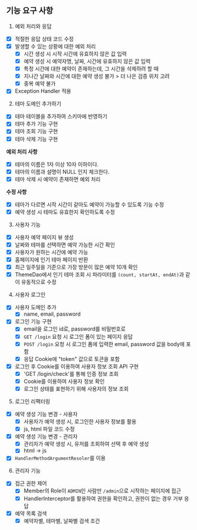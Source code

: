 ## 기능 요구 사항

1. 예외 처리와 응답

- [X] 적절한 응답 상태 코드 수정
- [X] 발생할 수 있는 상황에 대한 예외 처리
    - [X] 시간 생성 시 시작 시간에 유효하지 않은 값 입력
    - [x] 예약 생성 시 예약자명, 날짜, 시간에 유효하지 않은 값 입력
    - [x] 특정 시간에 대한 예약이 존재하는데, 그 시간을 삭제하려 할 때
    - [X] 지나간 날짜와 시간에 대한 예약 생성 불가 > 더 나은 검증 위치 고려
    - [x] 중복 예약 불가
- [x] Exception Handler 적용

2. 테마 도메인 추가하기

- [x] 테마 테이블을 추가하여 스키마에 반영하기
- [x] 테마 추가 기능 구현
- [X] 테마 조회 기능 구현
- [x] 테마 삭제 기능 구현

**예외 처리 사항**

- [X] 테마의 이름은 1자 이상 10자 이하이다.
- [X] 테마의 이름과 설명이 NULL 인지 체크한다.
- [x] 테마 삭제 시 예약이 존재하면 예외 처리

**수정 사항**

- [x] 테마가 다르면 시작 시간이 같아도 예약이 가능할 수 있도록 기능 수정
- [x] 예약 생성 시 테마도 유효한지 확인하도록 수정

3. 사용자 기능

- [x] 사용자 예약 페이지 뷰 생성
- [x] 날짜와 테마를 선택하면 예약 가능한 시간 확인
- [x] 사용자가 원하는 시간에 예약 가능
- [x] 홈페이지에 인기 테마 페이지 반환
- [x] 최근 일주일을 기준으로 가장 방문이 많은 예약 10개 확인
- [x] ThemeDao에서 인기 테마 조회 시 파라미터를 `(count, startAt, endAt)`과 같이 유동적으로 수정

4. 사용자 로그인

- [x] 사용자 도메인 추가
  - [x] name, email, password
- [x] 로그인 기능 구현
  - [x] email을 로그인 id로, password를 비밀번호로
  - [x] `GET /login` 요청 시 로그인 폼이 있는 페이지 응답
  - [x] `POST /login` 요청 시 로그인 폼에 입력한 email, password 값을 body에 포함
  - [x] 응답 Cookie에 "token" 값으로 토큰을 포함
- [x] 로그인 후 Cookie를 이용하여 사용자 정보 조회 API 구현
  - [x] 'GET /login/check'를 통해 인증 정보 조회
  - [x] Cookie를 이용하여 사용자 정보 확인
  - [x] 로그인 상태를 표현하기 위해 사용자의 정보 조회

5. 로그인 리팩터링

- [x] 예약 생성 기능 변경 - 사용자
  - [x] 사용자가 예약 생성 시, 로그인한 사용자 정보를 활용
  - [x] js, html 파일 코드 수정
- [x] 예약 생성 기능 변경 - 관리자
  - [x] 관리자가 예약 생성 시, 유저를 조회하여 선택 후 예약 생성
  - [x] html -> js
- [x] `HandlerMethodArgumentResoler`를 이용

6. 관리자 기능

- [x] 접근 권한 제어
  - [x] Member의 Role이 `ADMIN`인 사람만 `/admin`으로 시작하는 페이지에 접근
  - [x] HandlerInterceptor를 활용하여 권한을 확인하고, 권한이 없는 경우 거부 응답
- [x] 예약 목록 검색
  - [x] 예약자별, 테마별, 날짜별 검색 조건
